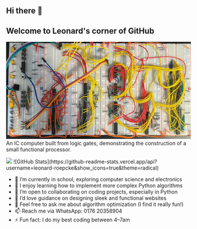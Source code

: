 ## Hi there 👋
## Welcome to Leonard's corner of GitHub

![](cover_image.jpeg)
An IC computer built from logic gates, demonstrating the construction of a small functional processor.

<img src="https://leetcard.jacoblin.cool/leonard-roepcke?theme=dark&font=Noto%20Sans%20Medefaidrin&ext=heatmap" width="400">
![GitHub Stats](https://github-readme-stats.vercel.app/api?username=leonard-roepcke&show_icons=true&theme=radical)

- 🔭 I’m currently in school, exploring computer science and electronics
- 🌱 I enjoy learning how to implement more complex Python algorithms
- 👯 I’m open to collaborating on coding projects, especially in Python
- 🤔 I’d love guidance on designing sleek and functional websites
- 💬 Feel free to ask me about algorithm optimization (I find it really fun!)
- 📫 Reach me via WhatsApp: 0176 20358904
- ⚡ Fun fact: I do my best coding between 4–7am
